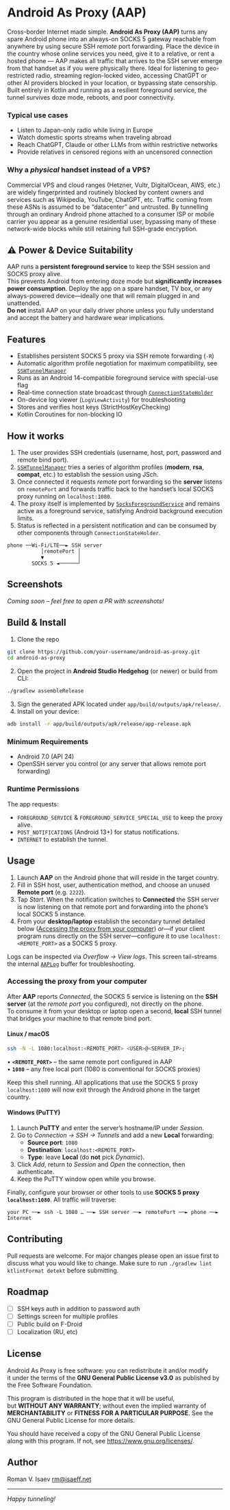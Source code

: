 # Android As Proxy (AAP)

Cross-border Internet made simple. **Android As Proxy (AAP)** turns any spare Android phone into an always-on SOCKS 5 gateway reachable from anywhere by using secure SSH *remote* port forwarding. Place the device in the country whose online services you need, give it to a relative, or rent a hosted phone — AAP makes all traffic that arrives to the SSH server emerge from that handset as if you were physically there. Ideal for listening to geo-restricted radio, streaming region-locked video, accessing ChatGPT or other AI providers blocked in your location, or bypassing state censorship.
Built entirely in Kotlin and running as a resilient foreground service, the tunnel survives doze mode, reboots, and poor connectivity.

### Typical use cases
- Listen to Japan-only radio while living in Europe
- Watch domestic sports streams when traveling abroad
- Reach ChatGPT, Claude or other LLMs from within restrictive networks
- Provide relatives in censored regions with an uncensored connection

### Why a *physical* handset instead of a VPS?
Commercial VPS and cloud ranges (Hetzner, Vultr, DigitalOcean, AWS, etc.) are widely fingerprinted and routinely blocked by content owners and services such as Wikipedia, YouTube, ChatGPT, etc. Traffic coming from these ASNs is assumed to be “datacenter” and untrusted.
By tunnelling through an ordinary Android phone attached to a consumer ISP or mobile carrier you appear as a genuine residential user, bypassing many of these network-wide blocks while still retaining full SSH-grade encryption.

## ⚠️ Power & Device Suitability

AAP runs a **persistent foreground service** to keep the SSH session and SOCKS proxy alive.  
This prevents Android from entering doze mode but **significantly increases power
consumption**. Deploy the app on a spare handset, TV box, or any always-powered
device—ideally one that will remain plugged in and unattended.  
**Do not** install AAP on your daily driver phone unless you fully understand and
accept the battery and hardware wear implications.
## Features

- Establishes persistent SOCKS 5 proxy via SSH remote forwarding (`-R`)  
- Automatic algorithm profile negotiation for maximum compatibility, see [`SSHTunnelManager`](app/src/main/java/net/isaeff/android/asproxy/SSHTunnelManager.kt:14)  
- Runs as an Android 14-compatible foreground service with special-use flag  
- Real-time connection state broadcast through [`ConnectionStateHolder`](app/src/main/java/net/isaeff/android/asproxy/ConnectionStateHolder.kt:1)  
- On-device log viewer (`LogViewActivity`) for troubleshooting  
- Stores and verifies host keys (StrictHostKeyChecking)  
- Kotlin Coroutines for non-blocking IO  

## How it works

1. The user provides SSH credentials (username, host, port, password and remote bind port).  
2. [`SSHTunnelManager`](app/src/main/java/net/isaeff/android/asproxy/SSHTunnelManager.kt:14) tries a series of algorithm profiles (**modern**, **rsa**, **compat**, etc.) to establish the session using JSch.  
3. Once connected it requests *remote* port forwarding so the **server** listens on `remotePort` and forwards traffic back to the handset’s local SOCKS proxy running on `localhost:1080`.  
4. The proxy itself is implemented by [`SocksForegroundService`](app/src/main/java/net/isaeff/android/asproxy/SocksForegroundService.kt:1) and remains active as a foreground service, satisfying Android background execution limits.  
5. Status is reflected in a persistent notification and can be consumed by other components through `ConnectionStateHolder`.  

```
phone ──Wi-Fi/LTE──► SSH server  
           │remotePort │  
           ▼           │  
        SOCKS 5 ◄──────┘
```

## Screenshots

*Coming soon – feel free to open a PR with screenshots!*

## Build & Install

1. Clone the repo  
```bash
git clone https://github.com/your-username/android-as-proxy.git
cd android-as-proxy
```
2. Open the project in **Android Studio Hedgehog** (or newer) or build from CLI:  
```bash
./gradlew assembleRelease
```
3. Sign the generated APK located under `app/build/outputs/apk/release/`.  
4. Install on your device:  
```bash
adb install -r app/build/outputs/apk/release/app-release.apk
```

### Minimum Requirements

- Android 7.0 (API 24)  
- OpenSSH server you control (or any server that allows remote port forwarding)  

### Runtime Permissions

The app requests:  

- `FOREGROUND_SERVICE` & `FOREGROUND_SERVICE_SPECIAL_USE` to keep the proxy alive.  
- `POST_NOTIFICATIONS` (Android 13+) for status notifications.  
- `INTERNET` to establish the tunnel.  

## Usage

1. Launch **AAP** on the Android phone that will reside in the target country.
2. Fill in SSH host, user, authentication method, and choose an unused **Remote port** (e.g. `2222`).
3. Tap *Start*. When the notification switches to **Connected** the SSH server is now listening on that remote port and forwarding into the phone’s local SOCKS 5 instance.
4. From your **desktop/laptop** establish the secondary tunnel detailed below ([Accessing the proxy from your computer](#accessing-the-proxy-from-your-computer)) *or*—if your client program runs directly on the SSH server—configure it to use `localhost:<REMOTE_PORT>` as a SOCKS 5 proxy.

Logs can be inspected via *Overflow → View logs*. This screen tail-streams the internal [`AAPLog`](app/src/main/java/net/isaeff/android/asproxy/AAPLog.kt:1) buffer for troubleshooting.

### Accessing the proxy from your computer

After **AAP** reports *Connected*, the SOCKS 5 service is listening on the **SSH server** (at the *remote port* you configured), not directly on the phone.  
To consume it from your desktop or laptop open a second, **local** SSH tunnel that bridges your machine to that remote bind port.

#### Linux / macOS

```bash
ssh -N -L 1080:localhost:<REMOTE_PORT> <USER>@<SERVER_IP>;
```

• **`<REMOTE_PORT>`** – the same remote port configured in AAP  
• **`1080`** – any free local port (1080 is conventional for SOCKS proxies)

Keep this shell running. All applications that use the SOCKS 5 proxy `localhost:1080` will now exit through the Android phone in the target country.

#### Windows (PuTTY)

1. Launch **PuTTY** and enter the server’s hostname/IP under *Session*.  
2. Go to *Connection → SSH → Tunnels* and add a new **Local** forwarding:  
   * **Source port**: `1080`  
   * **Destination**: `localhost:<REMOTE_PORT>`  
   * **Type**: leave **Local** (do **not** pick *Dynamic*).  
3. Click *Add*, return to *Session* and *Open* the connection, then authenticate.  
4. Keep the PuTTY window open while you browse.

Finally, configure your browser or other tools to use **SOCKS 5 proxy `localhost:1080`**. All traffic will traverse:

```
your PC ──► ssh -L 1080 … ──► SSH server ──► remotePort ──► phone ──► Internet
```
## Contributing

Pull requests are welcome. For major changes please open an issue first to discuss what you would like to change. Make sure to run `./gradlew lint ktlintFormat detekt` before submitting.

## Roadmap

- [ ] SSH keys auth in addition to password auth
- [ ] Settings screen for multiple profiles  
- [ ] Public build on F-Droid  
- [ ] Localization (RU, etc)  

## License

Android As Proxy is free software: you can redistribute it and/or modify  
it under the terms of the **GNU General Public License v3.0** as published by  
the Free Software Foundation.

This program is distributed in the hope that it will be useful,  
but **WITHOUT ANY WARRANTY**; without even the implied warranty of  
**MERCHANTABILITY** or **FITNESS FOR A PARTICULAR PURPOSE**.  See the  
GNU General Public License for more details.

You should have received a copy of the GNU General Public License  
along with this program. If not, see <https://www.gnu.org/licenses/>.

## Author

Roman V. Isaev <rm@isaeff.net>

---
*Happy tunneling!*